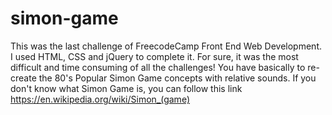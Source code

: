 # simon-game
This was the last challenge of FreecodeCamp Front End Web Development.
I used HTML, CSS and jQuery to complete it.
For sure, it was the most difficult and time consuming of all the challenges!
You have basically to re-create the 80's Popular Simon Game concepts with relative sounds.
If you don't know what Simon Game is, you can follow this link https://en.wikipedia.org/wiki/Simon_(game)
